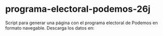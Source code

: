 # programa-electoral-podemos-26j

Script para generar una página con el programa electoral de Podemos en formato navegable.
Descarga los datos en: 
